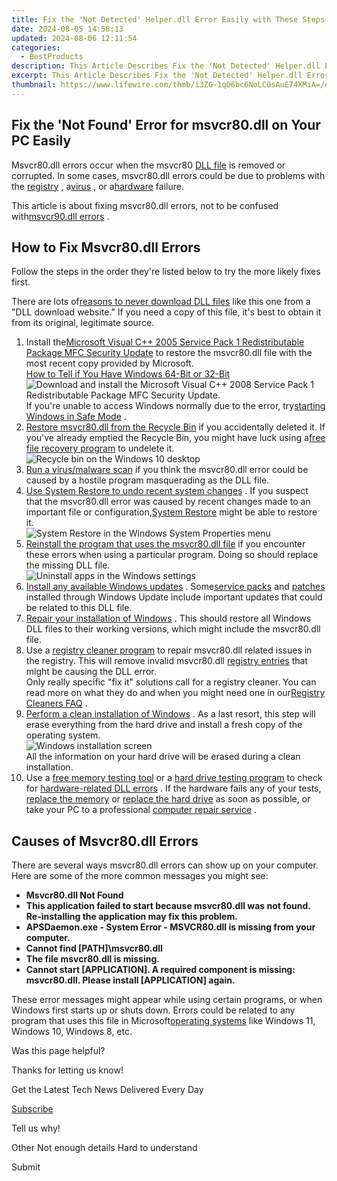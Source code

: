 ```yaml
---
title: Fix the 'Not Detected' Helper.dll Error Easily with These Steps
date: 2024-08-05 14:58:13
updated: 2024-08-06 12:11:54
categories:
  - BestProducts
description: This Article Describes Fix the 'Not Detected' Helper.dll Error Easily with These Steps
excerpt: This Article Describes Fix the 'Not Detected' Helper.dll Error Easily with These Steps
thumbnail: https://www.lifewire.com/thmb/i3ZG-1qD6bc6NoLC0sAuE74XMiA=/400x300/filters:no_upscale():max_bytes(150000):strip_icc():format(webp)/helper-dll-error-message-5ae7483cc5542e0039050275.PNG
---
```


## Fix the 'Not Found' Error for msvcr80.dll on Your PC Easily
 Msvcr80.dll errors occur when the msvcr80 [DLL file](https://www.lifewire.com/what-is-a-dll-file-2625852) is removed or corrupted. In some cases, msvcr80.dll errors could be due to problems with the [registry](https://www.lifewire.com/windows-registry-2625992) , a[virus](https://www.lifewire.com/what-is-a-computer-virus-4799053) , or a[hardware](https://www.lifewire.com/computer-hardware-2625895) failure.

 This article is about fixing msvcr80.dll errors, not to be confused with[msvcr90.dll errors](https://www.lifewire.com/how-to-fix-msvcr90-dll-not-found-or-missing-errors-2623807) .

## How to Fix Msvcr80.dll Errors

 Follow the steps in the order they're listed below to try the more likely fixes first.

 There are lots of[reasons to never download DLL files](https://www.lifewire.com/important-reasons-not-to-download-dll-files-2624455) like this one from a "DLL download website." If you need a copy of this file, it's best to obtain it from its original, legitimate source.

1. Install the[Microsoft Visual C++ 2005 Service Pack 1 Redistributable Package MFC Security Update](https://www.microsoft.com/en-us/download/details.aspx?id=26347) to restore the msvcr80.dll file with the most recent copy provided by Microsoft.  
[How to Tell if You Have Windows 64-Bit or 32-Bit](https://www.lifewire.com/am-i-running-a-32-bit-or-64-bit-version-of-windows-2624475)  
![Download and install the Microsoft Visual C++ 2008 Service Pack 1 Redistributable Package MFC Security Update.](https://www.lifewire.com/thmb/y0cJF8YcT7jUhoYHa6I2MLkUK34=/1500x0/filters:no_upscale():max_bytes(150000):strip_icc():format(webp)/001_how-to-fix-msvcr80-dll-not-found-or-missing-errors-2623805-d6779f27587a4e7e82f12da8733de903.jpg)  
 If you're unable to access Windows normally due to the error, try[starting Windows in Safe Mode](https://www.lifewire.com/how-do-i-start-windows-in-safe-mode-2624480) .
2. [Restore msvcr80.dll from the Recycle Bin](https://www.lifewire.com/how-to-restore-deleted-files-from-the-recycle-bin-2624515) if you accidentally deleted it. If you've already emptied the Recycle Bin, you might have luck using a[free file recovery program](https://www.lifewire.com/free-data-recovery-software-tools-2622893) to undelete it.  
![Recycle bin on the Windows 10 desktop](https://www.lifewire.com/thmb/4ut5BIE7nDWKwmd_W4aHzm-d8s8=/1500x0/filters:no_upscale():max_bytes(150000):strip_icc():format(webp)/002_how-to-fix-msvcr80-dll-not-found-or-missing-errors-2623805-2bce627cec6b462da3ff837017f14eb4.jpg)
3. [Run a virus/malware scan](https://www.lifewire.com/properly-scan-your-computer-for-viruses-and-other-malware-2624526) if you think the msvcr80.dll error could be caused by a hostile program masquerading as the DLL file.
4. [Use System Restore to undo recent system changes](https://www.lifewire.com/how-to-use-system-restore-in-windows-2626131) . If you suspect that the msvcr80.dll error was caused by recent changes made to an important file or configuration,[System Restore](https://www.lifewire.com/what-is-system-restore-2626022) might be able to restore it.  
![System Restore in the Windows System Properties menu](https://www.lifewire.com/thmb/_-1sJ8p4CJYlFzHdYO59LHYJa6A=/1500x0/filters:no_upscale():max_bytes(150000):strip_icc():format(webp)/004_how-to-fix-msvcr90-dll-not-found-or-missing-errors-2623807-eba3b628271e4185b41ac1cdbd6c661f.jpg)
5. [Reinstall the program that uses the msvcr80.dll file](https://www.lifewire.com/what-is-the-proper-way-to-reinstall-a-software-program-2624478) if you encounter these errors when using a particular program. Doing so should replace the missing DLL file.  
![Uninstall apps in the Windows settings](https://www.lifewire.com/thmb/aR4ZlFW-s9gwHqMKvW-W07CQYKU=/1500x0/filters:no_upscale():max_bytes(150000):strip_icc():format(webp)/005_how-to-fix-msvcr80-dll-not-found-or-missing-errors-2623805-1c4381251a3f4f778657b0bc91aef6cb.jpg)
6. [Install any available Windows updates](https://www.lifewire.com/how-to-check-for-install-windows-updates-2624596) . Some[service packs](https://www.lifewire.com/what-is-a-service-pack-2626010) and [patches](https://www.lifewire.com/what-is-a-patch-2625960) installed through Windows Update include important updates that could be related to this DLL file.
7. [Repair your installation of Windows](https://www.lifewire.com/how-do-i-automatically-repair-windows-problems-2624907) . This should restore all Windows DLL files to their working versions, which might include the msvcr80.dll file.
8. Use a [registry cleaner program](https://www.lifewire.com/free-registry-cleaners-2626176) to repair msvcr80.dll related issues in the registry. This will remove invalid msvcr80.dll [registry entries](https://www.lifewire.com/what-is-a-registry-key-2625999) that might be causing the DLL error.  
 Only really specific "fix it" solutions call for a registry cleaner. You can read more on what they do and when you might need one in our[Registry Cleaners FAQ](https://www.lifewire.com/registry-cleaner-faq-2625124) .
9. [Perform a clean installation of Windows](https://www.lifewire.com/how-to-clean-install-windows-2624904) . As a last resort, this step will erase everything from the hard drive and install a fresh copy of the operating system.  
![Windows installation screen](https://www.lifewire.com/thmb/UHym4EqxQc8zrcXcggydWXdpQWk=/1500x0/filters:no_upscale():max_bytes(150000):strip_icc():format(webp)/009_how-to-fix-msvcr80-dll-not-found-or-missing-errors-2623805-00d097c0975044eb84b2d6b6908e5a15.jpg)  
 All the information on your hard drive will be erased during a clean installation.
10. Use a [free memory testing tool](https://www.lifewire.com/free-memory-test-programs-2626178) or a [hard drive testing program](https://www.lifewire.com/free-hard-drive-testing-programs-2626183) to check for [hardware-related DLL errors](https://www.lifewire.com/fix-a-dll-issue-caused-by-a-hardware-problem-2624493) . If the hardware fails any of your tests, [replace the memory](https://www.lifewire.com/how-to-replace-the-memory-ram-in-a-computer-2626201) or [replace the hard drive](https://www.lifewire.com/how-to-replace-a-hard-drive-2626200) as soon as possible, or take your PC to a professional [computer repair service](https://www.lifewire.com/how-do-i-get-my-computer-fixed-2625167) .

## Causes of Msvcr80.dll Errors

 There are several ways msvcr80.dll errors can show up on your computer. Here are some of the more common messages you might see:

* **Msvcr80.dll Not Found**
* **This application failed to start because msvcr80.dll was not found. Re-installing the application may fix this problem.**
* **APSDaemon.exe - System Error - MSVCR80.dll is missing from your computer.**
* **Cannot find \[PATH\]\\msvcr80.dll**
* **The file msvcr80.dll is missing.**
* **Cannot start \[APPLICATION\]. A required component is missing: msvcr80.dll. Please install \[APPLICATION\] again.**

 These error messages might appear while using certain programs, or when Windows first starts up or shuts down. Errors could be related to any program that uses this file in Microsoft[operating systems](https://www.lifewire.com/operating-systems-2625912) like Windows 11, Windows 10, Windows 8, etc.

Was this page helpful?

Thanks for letting us know!

 Get the Latest Tech News Delivered Every Day

[Subscribe](https://www.lifewire.com/#)

Tell us why!

 Other  Not enough details  Hard to understand

 Submit

<ins class="adsbygoogle"
     style="display:block"
     data-ad-format="autorelaxed"
     data-ad-client="ca-pub-7571918770474297"
     data-ad-slot="1223367746"></ins>



<ins class="adsbygoogle"
     style="display:block"
     data-ad-client="ca-pub-7571918770474297"
     data-ad-slot="8358498916"
     data-ad-format="auto"
     data-full-width-responsive="true"></ins>
